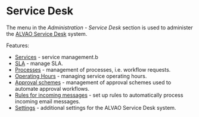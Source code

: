 # Service Desk
 
The menu in the *Administration - Service Desk* section is used to administer the [ALVAO Service Desk](../../../alvao-service-desk) system.
 
Features:
 
- [Services](service-desk/service) - service management.b
- [SLA](service-desk/sla) - manage SLA.
- [Processes](service-desk/process) - management of processes, i.e. workflow requests.
- [Operating Hours](service-desk/operating-hours) - managing service operating hours.
- [Approval schemes](service-desk/approval-scheme) - management of approval schemes used to automate approval workflows.
- [Rules for incoming messages](service-desk/roles-messages) - set up rules to automatically process incoming email messages.
- [Settings](service-desk/settings) - additional settings for the ALVAO Service Desk system.
